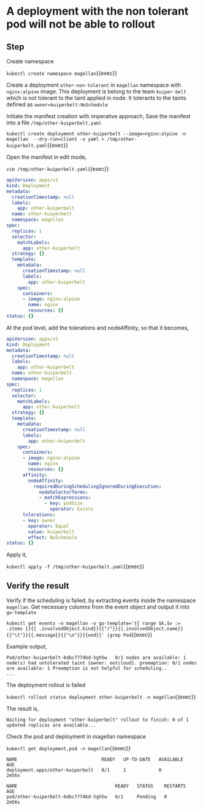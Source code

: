 # A deployment with the non tolerant pod will not be able to rollout

## Step

Create namespace

`kubectl create namespace magellan`{{exec}}

Create a deployment `other-non-tolerant` in `magellan` namespace with `nginx:alpine` image. This deployment is belong to the team `kuiper-belt` which is not tolerant to the taint applied in node. It tolerants to the taints defined as `owner=kuiperbelt:NoSchedule`

Initiate the manifest creation with imperative approach,
Save the manifest into a file `/tmp/other-kuiperbelt.yaml`

`kubectl create deployment other-kuiperbelt --image=nginx:alpine -n magellan  --dry-run=client -o yaml > /tmp/other-kuiperbelt.yaml`{{exec}}

Open the manifest in edit mode,

`vim /tmp/other-kuiperbelt.yaml`{{exec}}

```yaml
apiVersion: apps/v1
kind: Deployment
metadata:
  creationTimestamp: null
  labels:
    app: other-kuiperbelt
  name: other-kuiperbelt
  namespace: magellan
spec:
  replicas: 1
  selector:
    matchLabels:
      app: other-kuiperbelt
  strategy: {}
  template:
    metadata:
      creationTimestamp: null
      labels:
        app: other-kuiperbelt
    spec:
      containers:
      - image: nginx:alpine
        name: nginx
        resources: {}
status: {}
```

At the pod level, add the tolerations and nodeAffinity, so that it becomes,

```yaml
apiVersion: apps/v1
kind: Deployment
metadata:
  creationTimestamp: null
  labels:
    app: other-kuiperbelt
  name: other-kuiperbelt
  namespace: magellan
spec:
  replicas: 1
  selector:
    matchLabels:
      app: other-kuiperbelt
  strategy: {}
  template:
    metadata:
      creationTimestamp: null
      labels:
        app: other-kuiperbelt
    spec:
      containers:
      - image: nginx:alpine
        name: nginx
        resources: {}
      affinity:
        nodeAffinity:
          requiredDuringSchedulingIgnoredDuringExecution:
            nodeSelectorTerms:
            - matchExpressions:
              - key: podSize
                operator: Exists
      tolerations:
      - key: owner
        operator: Equal
        value: kuiperbelt
        effect: NoSchedule
status: {}
```

Apply it,

`kubectl apply -f /tmp/other-kuiperbelt.yaml`{{exec}}

## Verify the result

Verify if the scheduling is failed, by extracting events inside the namespace `magellan`. Get necessary columns from the event object and output it into `go-template`

`kubectl get events -n magellan -o go-template='{{ range $k,$v := .items }}{{ .involvedObject.kind}}{{"/"}}{{.involvedObject.name}}{{"\t"}}{{.message}}{{"\n"}}{{end}}' |grep Pod`{{exec}}

Example output,

```text
Pod/other-kuiperbelt-6dbc7774bd-5gh5w   0/1 nodes are available: 1 node(s) had untolerated taint {owner: ootcloud}. preemption: 0/1 nodes are available: 1 Preemption is not helpful for scheduling..
...

```

The deployment rollout is failed

`kubectl rollout status deployment other-kuiperbelt -n magellan`{{exec}}

The result is,

```text
Waiting for deployment "other-kuiperbelt" rollout to finish: 0 of 1 updated replicas are available...
```

Check the pod and deployment in magellan namespace

`kubectl get deployment,pod -n magellan`{{exec}}

```text
NAME                               READY   UP-TO-DATE   AVAILABLE   AGE
deployment.apps/other-kuiperbelt   0/1     1            0           2m56s

NAME                                    READY   STATUS    RESTARTS   AGE
pod/other-kuiperbelt-6dbc7774bd-5gh5w   0/1     Pending   0          2m56s
```
